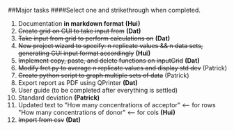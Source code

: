 ##Major tasks 
####Select one and strikethrough when completed.

1. Documentation **in markdown format**  **(Hui)**
2. ~~Create grid on GUI to take input from~~ **(Dat)**
3. ~~Take input from grid to perform calculations on~~ **(Dat)**
4. ~~New project wizard to specify: n replicate values && n data sets, generating GUI input format accordingly~~ **(Hui)**
5. ~~Implement copy, paste, and delete functions on inputGrid~~ **(Dat)**
6. ~~Modify fret.py to average n replicate values and display std dev~~ (Patrick)
7. ~~Create python script to graph multiple sets of data~~ (Patrick)
8. Export report as PDF using QPrinter **(Dat)**
9. User guide (to be completed after everything is settled)
10. Standard deviation **(Patrick)**
11. Updated text to "How many concentrations of acceptor" <-- for rows
                    "How many concentrations of donor" <-- for cols **(Hui)**
12. ~~Import from csv~~ **(Dat)**
